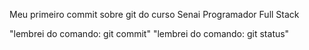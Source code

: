 Meu primeiro commit sobre git do curso Senai Programador Full Stack




"lembrei do comando: git commit"
"lembrei do comando: git status" 


